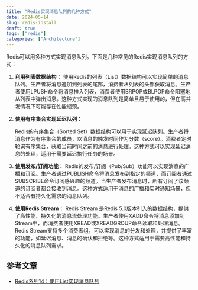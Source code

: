```yaml
---
title: "Redis实现消息队列的几种方式"
date: 2024-05-14
slug: redis-install
draft: true
tags: ["redis"]
categories: ["Architecture"]
---
```


Redis可以用多种方式实现消息队列。下面是几种常见的Redis实现消息队列的方式：

1. **利用列表数据结构：**
   使用Redis的列表（List）数据结构可以实现简单的消息队列。生产者将消息追加到列表的尾部，消费者从列表的头部获取消息。生产者使用LPUSH命令将消息推入列表，消费者使用BRPOP或BLPOP命令阻塞地从列表中弹出消息。这种方式实现的消息队列是简单且易于使用的，但在高并发情况下可能存在性能瓶颈。

2. **使用有序集合实现延迟队列：**

   Redis的有序集合（Sorted Set）数据结构可以用于实现延迟队列。生产者将消息作为有序集合的成员，以消息的触发时间作为分数（score）。消费者定时轮询有序集合，获取当前时间之前的消息进行处理。这种方式可以实现延迟消息的处理，适用于需要延迟执行任务的场景。

3. **使用发布/订阅功能：**
   Redis的发布/订阅（Pub/Sub）功能可以实现消息的广播和订阅。生产者通过PUBLISH命令将消息发布到指定的频道，而订阅者通过SUBSCRIBE命令订阅感兴趣的频道。当生产者发布消息时，所有订阅了该频道的订阅者都会接收到消息。这种方式适用于消息的广播和实时通知场景，但不适合有持久化需求的消息队列。

4. **使用Redis Stream：**
   Redis Stream 是Redis 5.0版本引入的数据结构，提供了高性能、持久化的消息流处理功能。生产者使用XADD命令将消息添加到Stream中，而消费者使用XREAD或XREADGROUP命令读取和处理消息。Redis Stream支持多个消费者组，可以实现消息的分发和处理，并提供了丰富的功能，如延迟消息、消息的确认和拒绝等。这种方式适用于需要高性能和持久化的消息队列需求。

## 参考文章

- [Redis系列14：使用List实现消息队列](https://www.cnblogs.com/wzh2010/p/17205390.html)
